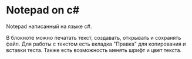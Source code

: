 # Notepad on c#

Notepad написанный на языке с#.

В блокноте можно печатать текст, создавать, открывать и сохранять файл.
Для работы с текстом есть вкладка "Правка" для копирования и вставки теста.
Также есть возможность менять шрифт и цвет текста.


